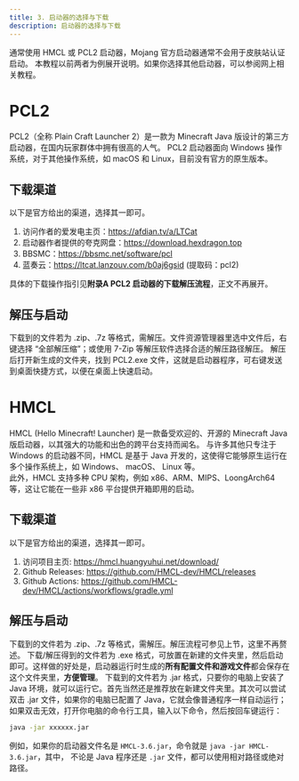 ```yaml
---
title: 3. 启动器的选择与下载 
description: 启动器的选择与下载
---
```

通常使用 HMCL 或 PCL2 启动器，Mojang 官方启动器通常不会用于皮肤站认证启动。
本教程以前两者为例展开说明。如果你选择其他启动器，可以参阅网上相关教程。

# PCL2
PCL2（全称 Plain Craft Launcher 2）是一款为 Minecraft Java 版设计的第三方启动器，在国内玩家群体中拥有很高的人气。
PCL2 启动器面向 Windows 操作系统，对于其他操作系统，如 macOS 和 Linux，目前没有官方的原生版本。
## 下载渠道
以下是官方给出的渠道，选择其一即可。  
  1) 访问作者的爱发电主页：https://afdian.tv/a/LTCat  
  2) 启动器作者提供的夸克网盘：https://download.hexdragon.top  
  3) BBSMC：https://bbsmc.net/software/pcl  
  4) 蓝奏云：https://ltcat.lanzouv.com/b0aj6gsid (提取码：pcl2)  

具体的下载操作指引见**附录A  PCL2 启动器的下载解压流程**，正文不再展开。
## 解压与启动
下载到的文件若为 .zip、.7z 等格式，需解压。文件资源管理器里选中文件后，右键选择 “全部解压缩”；或使用 7-Zip 等解压软件选择合适的解压路径解压。
解压后打开新生成的文件夹，找到 PCL2.exe 文件，这就是启动器程序，可右键发送到桌面快捷方式，以便在桌面上快速启动。
# HMCL
HMCL (Hello Minecraft! Launcher) 是一款备受欢迎的、开源的 Minecraft Java 版启动器，以其强大的功能和出色的跨平台支持而闻名。
与许多其他只专注于 Windows 的启动器不同，HMCL 是基于 Java 开发的，这使得它能够原生运行在多个操作系统上，如  Windows、 macOS、 Linux 等。  
此外，HMCL 支持多种 CPU 架构，例如 x86、ARM、MIPS、LoongArch64 等，这让它能在一些非 x86 平台提供开箱即用的启动。
## 下载渠道
以下是官方给出的渠道，选择其一即可。
1) 访问项目主页: https://hmcl.huangyuhui.net/download/  
2) Github Releases: https://github.com/HMCL-dev/HMCL/releases  
3) Github Actions: https://github.com/HMCL-dev/HMCL/actions/workflows/gradle.yml

## 解压与启动
下载到的文件若为 .zip、.7z 等格式，需解压。解压流程可参见上节，这里不再赘述。
下载/解压得到的文件若为 .exe 格式，可放置在新建的文件夹里，然后启动即可。这样做的好处是，启动器运行时生成的**所有配置文件和游戏文件**都会保存在这个文件夹里，**方便管理**。
下载到的文件若为 .jar 格式，只要你的电脑上安装了 Java 环境，就可以运行它。首先当然还是推荐放在新建文件夹里。其次可以尝试双击 .jar 文件，如果你的电脑已配置了  Java，它就会像普通程序一样自动运行；如果双击无效，打开你电脑的命令行工具，输入以下命令，然后按回车键运行：
```bash
java -jar xxxxxx.jar
```
例如，如果你的启动器文件名是 `HMCL-3.6.jar`，命令就是 `java -jar HMCL-3.6.jar`，其中， 不论是 Java 程序还是 `.jar` 文件，都可以使用相对路径或绝对路径。 